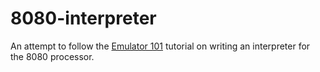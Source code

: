 # 8080-interpreter

An attempt to follow the [Emulator 101](http://www.emulator101.com/welcome.html) tutorial on writing an interpreter for the 8080 processor.
